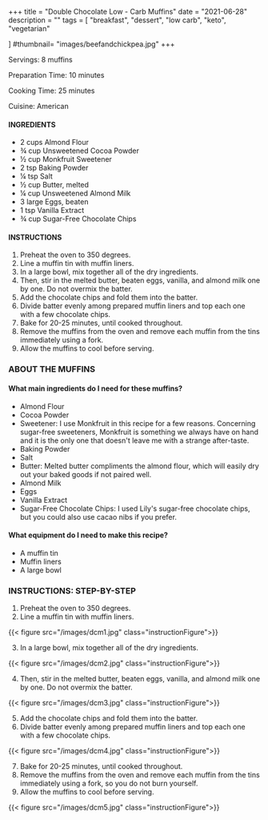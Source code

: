 +++
title = "Double Chocolate Low - Carb Muffins"
date = "2021-06-28"
description = ""
tags = [
    "breakfast",
    "dessert",
    "low carb",
    "keto",
    "vegetarian"
   
]
#thumbnail= "images/beefandchickpea.jpg"
+++

Servings: 8 muffins <!--more-->

Preparation Time:  10 minutes 

Cooking Time: 25 minutes 

Cuisine: American 

#### INGREDIENTS 

* 2 cups Almond Flour
* ¾ cup Unsweetened Cocoa Powder
* ½ cup Monkfruit Sweetener 
* 2 tsp Baking Powder
* ¼ tsp Salt
* ½ cup Butter, melted
* ¼ cup Unsweetened Almond Milk
* 3 large Eggs, beaten
* 1 tsp Vanilla Extract
* ¾ cup Sugar-Free Chocolate Chips
  
#### INSTRUCTIONS

1. Preheat the oven to 350 degrees.
2. Line a muffin tin with muffin liners.
3. In a large bowl, mix together all of the dry ingredients.
4. Then, stir in the melted butter, beaten eggs, vanilla, and almond milk one by one. Do not overmix the batter.
5. Add the chocolate chips and fold them into the batter. 
6. Divide batter evenly among prepared muffin liners and top each one with a few chocolate chips.
7. Bake for 20-25 minutes, until cooked throughout. 
8. Remove the muffins from the oven and remove each muffin from the tins immediately using a fork. 
9. Allow the muffins to cool before serving. 

### ABOUT THE MUFFINS

#### What main ingredients do I need for these muffins?

* Almond Flour
* Cocoa Powder 
* Sweetener: I use Monkfruit in this recipe for a few reasons. Concerning sugar-free sweeteners, Monkfruit is something we always have on hand and it is the only one that doesn't leave me with a strange after-taste.  
* Baking Powder 
* Salt 
* Butter: Melted butter compliments the almond flour, which will easily dry out your baked goods if not paired well. 
* Almond Milk 
* Eggs 
* Vanilla Extract 
* Sugar-Free Chocolate Chips: I used Lily's sugar-free chocolate chips, but you could also use cacao nibs if you prefer. 

#### What equipment do I need to make this recipe?

* A muffin tin 
* Muffin liners
* A large bowl

### INSTRUCTIONS: STEP-BY-STEP 

1. Preheat the oven to 350 degrees.
2. Line a muffin tin with muffin liners.

{{< figure src="/images/dcm1.jpg" class="instructionFigure">}}

3. In a large bowl, mix together all of the dry ingredients.

{{< figure src="/images/dcm2.jpg" class="instructionFigure">}}

4. Then, stir in the melted butter, beaten eggs, vanilla, and almond milk one by one. Do not overmix the batter.

{{< figure src="/images/dcm3.jpg" class="instructionFigure">}}

5. Add the chocolate chips and fold them into the batter. 
6. Divide batter evenly among prepared muffin liners and top each one with a few chocolate chips.

{{< figure src="/images/dcm4.jpg" class="instructionFigure">}}

7. Bake for 20-25 minutes, until cooked throughout. 
8. Remove the muffins from the oven and remove each muffin from the tins immediately using a fork, so you do not burn yourself.
9. Allow the muffins to cool before serving. 

{{< figure src="/images/dcm5.jpg" class="instructionFigure">}}
